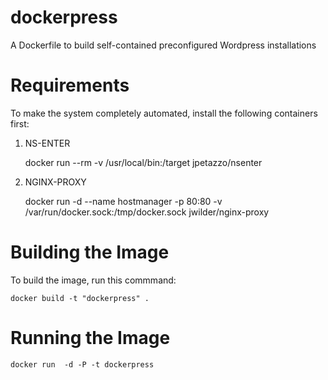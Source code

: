 dockerpress
===========

A Dockerfile to build self-contained preconfigured Wordpress installations

Requirements
=============

To make the system completely automated, install the following containers first:

1. NS-ENTER 

	docker run --rm -v /usr/local/bin:/target jpetazzo/nsenter

2. NGINX-PROXY

	docker run -d --name hostmanager -p 80:80 -v /var/run/docker.sock:/tmp/docker.sock jwilder/nginx-proxy


Building the Image
==================

To build the image, run this commmand:

	docker build -t "dockerpress" .


Running the Image
=================

	docker run  -d -P -t dockerpress


